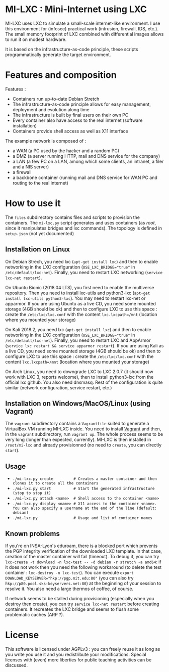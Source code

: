 # MI-LXC : Mini-Internet using LXC

MI-LXC uses LXC to simulate a small-scale internet-like environment. I use this environment for (infosec) practical work (intrusion, firewall, IDS, etc.). The small memory footprint of LXC combined with differential images allows to run it on modest hardware.

It is based on the infrastructure-as-code principle, these scripts programmatically generate the target environment.

# Features and composition

Features :

* Containers run up-to-date Debian Stretch
* The infrastructure-as-code principle allows for easy management, deployment and evolution along time
* The infrastructure is built by final users on their own PC
* Every container also have access to the real internet (software installation)
* Containers provide shell access as well as X11 interface

The example network is composed of :

* a WAN (a PC used by the hacker and a random PC)
* a DMZ (a server running HTTP, mail and DNS service for the company)
* a LAN (a few PC on a LAN, among which some clients, an intranet, a filer and a NIS server)
* a firewall
* a backbone container (running mail and DNS service for WAN PC and routing to the real internet)


# How to use it

The `files` subdirectory contains files and scripts to provision the containers. The `mi-lxc.py` script generates and uses containers (as *root*, since it manipulates bridges and lxc commands). The topology is defined in `setup.json` (not yet documented)

## Installation on Linux

On Debian Strech, you need lxc (`apt-get install lxc`) and then to enable networking in the LXC configuration (`USE_LXC_BRIDGE="true"` in `/etc/default/lxc-net`). Finally, you need to restart LXC networking (`service lxc-net restart`).

On Ubuntu Bionic (2018.04 LTS), you first need to enable the multiverse repository. Then you need to install lxc-utils and python3-lxc (`apt-get install lxc-utils python3-lxc`). You may need to restart lxc-net or apparmor. If you are using Ubuntu as a live CD, you need some mounted storage (4GB should be ok) and then to configure LXC to use this space : create the `/etc/lxc/lxc.conf` with the content `lxc.lxcpath=/mnt` (location where you mounted your storage)

On Kali 2018.2, you need lxc (`apt-get install lxc`) and then to enable networking in the LXC configuration (`USE_LXC_BRIDGE="true"` in `/etc/default/lxc-net`). Finally, you need to restart LXC and AppArmor (`service lxc restart && service apparmor restart`). If you are using Kali as a live CD, you need some mounted storage (4GB should be ok) and then to configure LXC to use this space : create the `/etc/lxc/lxc.conf` with the content `lxc.lxcpath=/mnt` (location where you mounted your storage)

On Arch Linux, you need to downgrade LXC to LXC 2.0.7 (it should now work with LXC 3, reports welcome), then to install python3-lxc from the official lxc github. You also need dnsmasq. Rest of the configuration is quite similar (network configuration, service restart, etc.)


## Installation on Windows/MacOS/Linux (using Vagrant)

The `vagrant` subdirectory contains a `Vagrantfile` suited to generate a VirtualBox VM running MI-LXC inside. You need to install [Vagrant](https://www.vagrantup.com/downloads.html) and then, in the `vagrant` subdirectory, run `vagrant up`. The whole process seems to be very long (longer than expected, currently). MI-LXC is then installed in `/root/mi-lxc` and already provisionned (no need to `create`, you can directly `start`).


Usage
-----


<!-- * `./mi-lxc.py addbridges     # Create required network bridges on the host` -->
* `./mi-lxc.py create         # Creates a master container and then clones it to create all the containers`
* `./mi-lxc.py start          # Start the generated infrastructure  (stop to stop it)`
* `./mi-lxc.py attach <name>  # Shell access to the container <name>`
* `./mi-lxc.py display <name> # X11 access to the container <name>. You can also specify a username at the end of the line (default: debian)`
* `./mi-lxc.py                # Usage and list of container names`

Known problems
--------------

If you're on INSA-Lyon's eduroam, there is a blocked port which prevents the PGP integrity verification of the downloaded LXC template. In that case, creation of the master container will fail (timeout). To debug it, you can try `lxc-create -t download -n lxc-test -- -d debian -r stretch -a amd64`: if it does not work then you need the following workaround (to delete the test container : `lxc-destroy -n lxc-test`). You can execute `export DOWNLOAD_KEYSERVER="hkp://pgp.mit.edu:80"` (you can also try `̀hkp://p80.pool.sks-keyservers.net:80`) at the beginning of your session to resolve it. You also need a large thermos of coffee, of course.

If network seems to be stalled during provisioning (especially when you destroy then create), you can try `service lxc-net restart` before creating containers. It recreates the LXC bridge and seems to flush some problematic caches (ARP ?).

# License
This software is licensed under AGPLv3 : you can freely reuse it as long as you write you use it and you redistribute your modifications. Special licenses with (even) more liberties for public teaching activities can be discussed.
